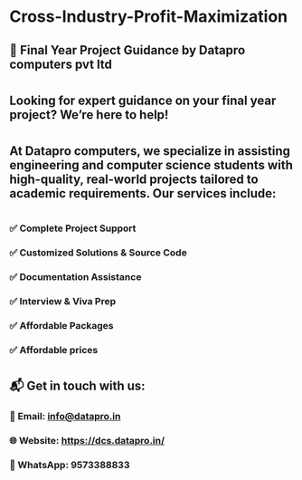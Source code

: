 # Cross-Industry-Profit-Maximization


## 💼 Final Year Project Guidance by Datapro computers pvt ltd
#
## Looking for expert guidance on your final year project? We’re here to help!
#
## At Datapro computers, we specialize in assisting engineering and computer science students with high-quality, real-world projects tailored to academic requirements. Our services include:
#
### ✅ Complete Project Support
### ✅ Customized Solutions & Source Code
### ✅ Documentation Assistance
### ✅ Interview & Viva Prep
### ✅ Affordable Packages
### ✅ Affordable prices
#
## 📬 Get in touch with us:
### 📧 Email: info@datapro.in
### 🌐 Website: https://dcs.datapro.in/
### 📱 WhatsApp: 9573388833
